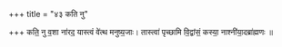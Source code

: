 +++
title = "४३ कति नु"

+++
कति॒ नु व॒शा ना॑रद॒ यास्त्वं वे॑त्थ मनुष्य॒जाः। तास्त्वा॑ पृच्छामि वि॒द्वांसं॒ कस्या॒ नाश्नी॑या॒दब्रा॑ह्मणः ॥